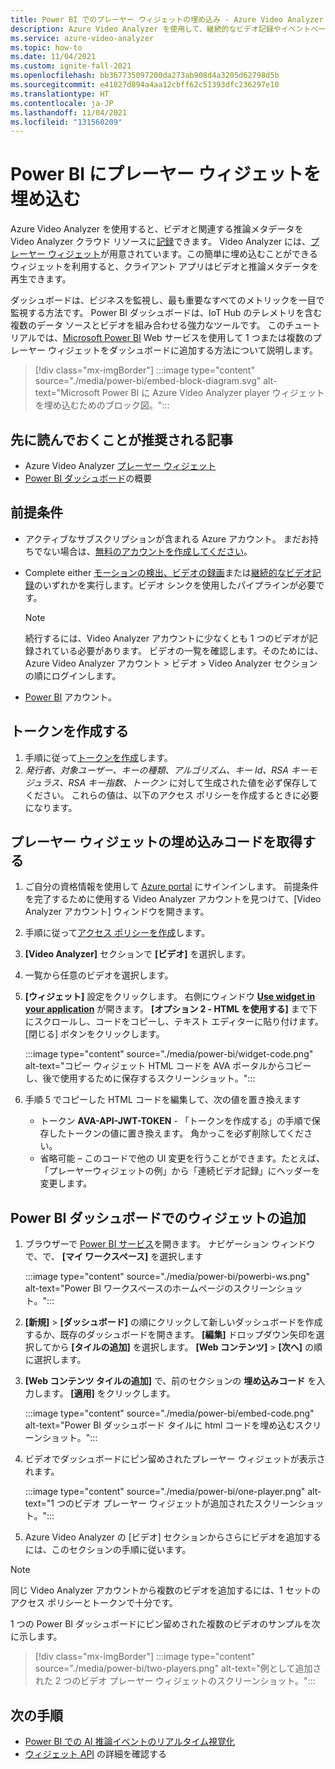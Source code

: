 ```yaml
---
title: Power BI でのプレーヤー ウィジェットの埋め込み - Azure Video Analyzer
description: Azure Video Analyzer を使用して、継続的なビデオ記録やイベントベースの記録を行うことができます。 この記事では、Microsoft Power BI にビデオを埋め込むことで、ユーザーに合わせてカスタマイズ可能な UI を提供する方法について説明します。
ms.service: azure-video-analyzer
ms.topic: how-to
ms.date: 11/04/2021
ms.custom: ignite-fall-2021
ms.openlocfilehash: bb367735097200da273ab908d4a3205d62798d5b
ms.sourcegitcommit: e41827d894a4aa12cbff62c51393dfc236297e10
ms.translationtype: HT
ms.contentlocale: ja-JP
ms.lasthandoff: 11/04/2021
ms.locfileid: "131560209"
---
```

# <a name="embed-player-widget-in-power-bi"></a>Power BI にプレーヤー ウィジェットを埋め込む


Azure Video Analyzer を使用すると、ビデオと関連する推論メタデータを Video Analyzer クラウド リソースに[記録](detect-motion-record-video-clips-cloud.md)できます。 Video Analyzer には、[プレーヤー ウィジェット](player-widget.md)が用意されています。この簡単に埋め込むことができるウィジェットを利用すると、クライアント アプリはビデオと推論メタデータを再生できます。

ダッシュボードは、ビジネスを監視し、最も重要なすべてのメトリックを一目で監視する方法です。 Power BI ダッシュボードは、IoT Hub のテレメトリを含む複数のデータ ソースとビデオを組み合わせる強力なツールです。 このチュートリアルでは、[Microsoft Power BI](https://powerbi.microsoft.com/) Web サービスを使用して 1 つまたは複数のプレーヤー ウィジェットをダッシュボードに追加する方法について説明します。

> [!div class="mx-imgBorder"]
> :::image type="content" source="./media/power-bi/embed-block-diagram.svg" alt-text="Microsoft Power BI に Azure Video Analyzer player ウィジェットを埋め込むためのブロック図。":::

## <a name="suggested-pre-reading"></a>先に読んでおくことが推奨される記事

- Azure Video Analyzer [プレーヤー ウィジェット](player-widget.md)
- [Power BI ダッシュボード](/power-bi/create-reports/service-dashboards)の概要

## <a name="prerequisites"></a>前提条件

- アクティブなサブスクリプションが含まれる Azure アカウント。 まだお持ちでない場合は、[無料のアカウントを作成してください](https://azure.microsoft.com/free/?WT.mc_id=A261C142F)。
- Complete either [モーションの検出、ビデオの録画](detect-motion-record-video-clips-cloud.md)または[継続的なビデオ記録](continuous-video-recording.md)のいずれかを実行します。ビデオ シンクを使用したパイプラインが必要です。

  > [!NOTE]
  > 続行するには、Video Analyzer アカウントに少なくとも 1 つのビデオが記録されている必要があります。 ビデオの一覧を確認します。そのためには、Azure Video Analyzer アカウント > ビデオ > Video Analyzer セクションの順にログインします。

- [Power BI](https://powerbi.microsoft.com/) アカウント。

## <a name="create-a-token"></a>トークンを作成する

1. 手順に従って[トークンを作成](access-policies.md#creating-a-token)します。
2. _発行者、対象ユーザー、キーの種類、アルゴリズム、キー Id、RSA キーモジュラス、RSA キー指数、トークン_ に対して生成された値を必ず保存してください。 これらの値は、以下のアクセス ポリシーを作成するときに必要になります。

## <a name="get-embed-code-for-player-widget"></a>プレーヤー ウィジェットの埋め込みコードを取得する

1. ご自分の資格情報を使用して [Azure portal](https://portal.azure.com/) にサインインします。 前提条件を完了するために使用する Video Analyzer アカウントを見つけて、[Video Analyzer アカウント] ウィンドウを開きます。
2. 手順に従って[アクセス ポリシーを作成](access-policies.md#creating-an-access-policy)します。
3. **[Video Analyzer]** セクションで **[ビデオ]** を選択します。
4. 一覧から任意のビデオを選択します。
5. **[ウィジェット]** 設定をクリックします。 右側にウィンドウ **[Use widget in your application](アプリケーションでウィジェットを使用する)** が開きます。 **[オプション 2 - HTML を使用する]** まで下にスクロールし、コードをコピーし、テキスト エディターに貼り付けます。 [閉じる] ボタンをクリックします。

   :::image type="content" source="./media/power-bi/widget-code.png" alt-text="コピー ウィジェット HTML コードを AVA ポータルからコピーし、後で使用するために保存するスクリーンショット。":::

6. 手順 5 でコピーした HTML コードを編集して、次の値を置き換えます
   - トークン **AVA-API-JWT-TOKEN** - 「トークンを作成する」の手順で保存したトークンの値に置き換えます。 角かっこを必ず削除してください。
   - 省略可能 – このコードで他の UI 変更を行うことができます。たとえば、「プレーヤーウィジェットの例」から「連続ビデオ記録」にヘッダーを変更します。

## <a name="add-widget-in-power-bi-dashboard"></a>Power BI ダッシュボードでのウィジェットの追加

1. ブラウザーで [Power BI サービス](http://app.powerbi.com/)を開きます。 ナビゲーション ウィンドウで、で、 **[マイ ワークスペース]** を選択します

   :::image type="content" source="./media/power-bi/powerbi-ws.png" alt-text="Power BI ワークスペースのホームページのスクリーンショット。":::

2. **[新規]**  >  **[ダッシュボード]** の順にクリックして新しいダッシュボードを作成するか、既存のダッシュボードを開きます。 **[編集]** ドロップダウン矢印を選択してから **[タイルの追加]** を選択します。 **[Web コンテンツ]**  >  **[次へ]** の順に選択します。
3. **[Web コンテンツ タイルの追加]** で、前のセクションの **埋め込みコード** を入力します。 **[適用]** をクリックします。

   :::image type="content" source="./media/power-bi/embed-code.png" alt-text="Power BI ダッシュボード タイルに html コードを埋め込むスクリーンショット。":::

4. ビデオでダッシュボードにピン留めされたプレーヤー ウィジェットが表示されます。

   :::image type="content" source="./media/power-bi/one-player.png" alt-text="1 つのビデオ プレーヤー ウィジェットが追加されたスクリーンショット。":::

5. Azure Video Analyzer の [ビデオ] セクションからさらにビデオを追加するには、このセクションの手順に従います。

> [!NOTE]
> 同じ Video Analyzer アカウントから複数のビデオを追加するには、1 セットのアクセス ポリシーとトークンで十分です。

1 つの Power BI ダッシュボードにピン留めされた複数のビデオのサンプルを次に示します。

> [!div class="mx-imgBorder"]
> :::image type="content" source="./media/power-bi/two-players.png" alt-text="例として追加された 2 つのビデオ プレーヤー ウィジェットのスクリーンショット。":::

## <a name="next-steps"></a>次の手順

- [Power BI での AI 推論イベントのリアルタイム視覚化](visualize-ai-events-power-bi.md)
- [ウィジェット API](https://github.com/Azure/video-analyzer/tree/main/widgets) の詳細を確認する
